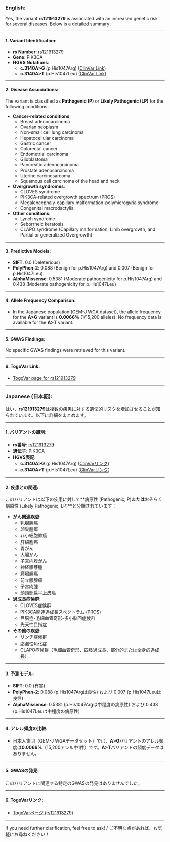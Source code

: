 ### English:
Yes, the variant **rs121913279** is associated with an increased genetic risk for several diseases. Below is a detailed summary:

---

#### 1. **Variant Identification**:
- **rs Number**: [rs121913279](https://identifiers.org/dbsnp/rs121913279)
- **Gene**: PIK3CA
- **HGVS Notations**:
  - **c.3140A>G** (p.His1047Arg) ([ClinVar Link](https://www.ncbi.nlm.nih.gov/clinvar/variation/13652))
  - **c.3140A>T** (p.His1047Leu) ([ClinVar Link](https://www.ncbi.nlm.nih.gov/clinvar/variation/13653))

---

#### 2. **Disease Associations**:
The variant is classified as **Pathogenic (P)** or **Likely Pathogenic (LP)** for the following conditions:
- **Cancer-related conditions**:
  - Breast adenocarcinoma
  - Ovarian neoplasm
  - Non-small cell lung carcinoma
  - Hepatocellular carcinoma
  - Gastric cancer
  - Colorectal cancer
  - Endometrial carcinoma
  - Glioblastoma
  - Pancreatic adenocarcinoma
  - Prostate adenocarcinoma
  - Uterine carcinosarcoma
  - Squamous cell carcinoma of the head and neck
- **Overgrowth syndromes**:
  - CLOVES syndrome
  - PIK3CA-related overgrowth spectrum (PROS)
  - Megalencephaly-capillary malformation-polymicrogyria syndrome
  - Congenital macrodactylia
- **Other conditions**:
  - Lynch syndrome
  - Seborrheic keratosis
  - CLAPO syndrome (Capillary malformation, Limb overgrowth, and Partial or generalized Overgrowth)

---

#### 3. **Predictive Models**:
- **SIFT**: 0.0 (Deleterious)
- **PolyPhen-2**: 0.088 (Benign for p.His1047Arg) and 0.007 (Benign for p.His1047Leu)
- **AlphaMissense**: 0.5381 (Moderate pathogenicity for p.His1047Arg) and 0.438 (Moderate pathogenicity for p.His1047Leu)

---

#### 4. **Allele Frequency Comparison**:
- In the Japanese population (GEM-J WGA dataset), the allele frequency for the **A>G** variant is **0.0066%** (1/15,200 alleles). No frequency data is available for the **A>T** variant.

---

#### 5. **GWAS Findings**:
No specific GWAS findings were retrieved for this variant.

---

#### 6. **TogoVar Link**:
- [TogoVar page for rs121913279](https://togovar.org/variant/rs121913279)

---

### Japanese (日本語):
はい、**rs121913279**は複数の疾患に対する遺伝的リスクを増加させることが知られています。以下に詳細をまとめます。

---

#### 1. **バリアントの識別**:
- **rs番号**: [rs121913279](https://identifiers.org/dbsnp/rs121913279)
- **遺伝子**: PIK3CA
- **HGVS表記**:
  - **c.3140A>G** (p.His1047Arg) ([ClinVarリンク](https://www.ncbi.nlm.nih.gov/clinvar/variation/13652))
  - **c.3140A>T** (p.His1047Leu) ([ClinVarリンク](https://www.ncbi.nlm.nih.gov/clinvar/variation/13653))

---

#### 2. **疾患との関連**:
このバリアントは以下の疾患に対して**病原性 (Pathogenic, P)**または**おそらく病原性 (Likely Pathogenic, LP)**と分類されています：
- **がん関連疾患**:
  - 乳腺腺癌
  - 卵巣腫瘍
  - 非小細胞肺癌
  - 肝細胞癌
  - 胃がん
  - 大腸がん
  - 子宮内膜がん
  - 神経膠芽腫
  - 膵臓腺癌
  - 前立腺腺癌
  - 子宮肉腫
  - 頭頸部扁平上皮癌
- **過成長症候群**:
  - CLOVES症候群
  - PIK3CA関連過成長スペクトラム (PROS)
  - 巨脳症-毛細血管奇形-多小脳回症候群
  - 先天性巨指症
- **その他の疾患**:
  - リンチ症候群
  - 脂漏性角化症
  - CLAPO症候群（毛細血管奇形、四肢過成長、部分的または全身的過成長）

---

#### 3. **予測モデル**:
- **SIFT**: 0.0 (有害)
- **PolyPhen-2**: 0.088 (p.His1047Argは良性) および 0.007 (p.His1047Leuは良性)
- **AlphaMissense**: 0.5381 (p.His1047Argは中程度の病原性) および 0.438 (p.His1047Leuは中程度の病原性)

---

#### 4. **アレル頻度の比較**:
- 日本人集団（GEM-J WGAデータセット）では、**A>G**バリアントのアレル頻度は**0.0066%**（15,200アレル中1件）です。**A>T**バリアントの頻度データはありません。

---

#### 5. **GWASの発見**:
このバリアントに関連する特定のGWASの発見はありませんでした。

---

#### 6. **TogoVarリンク**:
- [TogoVarページ (rs121913279)](https://togovar.org/variant/rs121913279)

--- 

If you need further clarification, feel free to ask! / ご不明な点があれば、お気軽にお尋ねください！